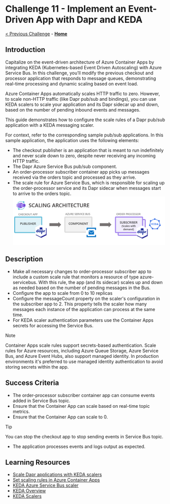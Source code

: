 # Challenge 11 - Implement an Event-Driven App with Dapr and KEDA

 [< Previous Challenge](./Challenge-10.md) - **[Home](../README.md)**

## Introduction
Capitalize on the event-driven architecture of Azure Container Apps by integrating KEDA (Kubernetes-based Event Driven Autoscaling) with Azure Service Bus. In this challenge, you’ll modify the previous checkout and processor application that responds to message queues, demonstrating real-time processing and dynamic scaling based on event load.

Azure Container Apps automatically scales HTTP traffic to zero. However, to scale non-HTTP traffic (like Dapr pub/sub and bindings), you can use KEDA scalers to scale your application and its Dapr sidecar up and down, based on the number of pending inbound events and messages.

This guide demonstrates how to configure the scale rules of a Dapr pub/sub application with a KEDA messaging scaler. 

For context, refer to the corresponding sample pub/sub applications. In this sample application, the application uses the following elements:

- The checkout publisher is an application that is meant to run indefinitely and never scale down to zero, despite never receiving any incoming HTTP traffic.
- The Dapr Azure Service Bus pub/sub component.
- An order-processor subscriber container app picks up messages received via the orders topic and processed as they arrive.
- The scale rule for Azure Service Bus, which is responsible for scaling up the order-processor service and its Dapr sidecar when messages start to arrive to the orders topic.
![Scaling Dapr with KEDA](../Resources/Images/scaling-dapr-apps-keda.png)

## Description
- Make all necessary changes to order-processor subscriber app to include a custom scale rule that monitors a resource of type azure-servicebus. With this rule, the app (and its sidecar) scales up and down as needed based on the number of pending messages in the Bus.
- Configure the app to scale from 0 to 10 replicas
- Configure the messageCount property on the scaler's configuration in the subscriber app to 2. This property tells the scaler how many messages each instance of the application can process at the same time.
- For KEDA scaler authentication parameters use the Container Apps secrets for accessing the Service Bus.

>[!NOTE]
> Container Apps scale rules support secrets-based authentication. Scale rules for Azure resources, including Azure Queue Storage, Azure Service Bus, and Azure Event Hubs, also support managed identity. In production environments it's preferred to use managed identity authentication to avoid storing secrets within the app.

## Success Criteria
- The order-processor subscriber container app can consume events added in Service Bus topic.
- Ensure that the Container App can scale based on real-time topic metrics.
- Ensure that the Container App can scale to 0.
>[!TIP]
> You can stop the checkout app to stop sending events in Service Bus topic.
- The application processes events and logs output as expected.

## Learning Resources

- [Scale Dapr applications with KEDA scalers](https://learn.microsoft.com/en-us/azure/container-apps/dapr-keda-scaling)
- [Set scaling rules in Azure Container Apps](https://learn.microsoft.com/en-us/azure/container-apps/scale-app?pivots=azure-portal#custom)
- [KEDA Azure Service Bus scaler ](https://keda.sh/docs/2.17/scalers/azure-service-bus/)
- [KEDA Overview ](https://keda.sh/)
- [KEDA Scalers](https://keda.sh/docs/2.17/scalers/)